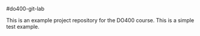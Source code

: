 #do400-git-lab

This is an example project repository for the DO400 course.
This is a simple test example.
